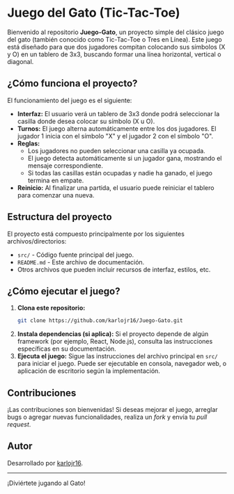 # Juego del Gato (Tic-Tac-Toe)

Bienvenido al repositorio **Juego-Gato**, un proyecto simple del clásico juego del gato (también conocido como Tic-Tac-Toe o Tres en Línea). Este juego está diseñado para que dos jugadores compitan colocando sus símbolos (X y O) en un tablero de 3x3, buscando formar una línea horizontal, vertical o diagonal.

## ¿Cómo funciona el proyecto?

El funcionamiento del juego es el siguiente:

- **Interfaz:** El usuario verá un tablero de 3x3 donde podrá seleccionar la casilla donde desea colocar su símbolo (X u O).
- **Turnos:** El juego alterna automáticamente entre los dos jugadores. El jugador 1 inicia con el símbolo "X" y el jugador 2 con el símbolo "O".
- **Reglas:**
  - Los jugadores no pueden seleccionar una casilla ya ocupada.
  - El juego detecta automáticamente si un jugador gana, mostrando el mensaje correspondiente.
  - Si todas las casillas están ocupadas y nadie ha ganado, el juego termina en empate.
- **Reinicio:** Al finalizar una partida, el usuario puede reiniciar el tablero para comenzar una nueva.

## Estructura del proyecto

El proyecto está compuesto principalmente por los siguientes archivos/directorios:
- `src/` - Código fuente principal del juego.
- `README.md` - Este archivo de documentación.
- Otros archivos que pueden incluir recursos de interfaz, estilos, etc.

## ¿Cómo ejecutar el juego?

1. **Clona este repositorio:**
   ```bash
   git clone https://github.com/karlojr16/Juego-Gato.git
   ```
2. **Instala dependencias (si aplica):**
   Si el proyecto depende de algún framework (por ejemplo, React, Node.js), consulta las instrucciones específicas en su documentación.
3. **Ejecuta el juego:**
   Sigue las instrucciones del archivo principal en `src/` para iniciar el juego. Puede ser ejecutable en consola, navegador web, o aplicación de escritorio según la implementación.

## Contribuciones

¡Las contribuciones son bienvenidas! Si deseas mejorar el juego, arreglar bugs o agregar nuevas funcionalidades, realiza un _fork_ y envía tu _pull request_.

## Autor

Desarrollado por [karlojr16](https://github.com/karlojr16).

---

¡Diviértete jugando al Gato!